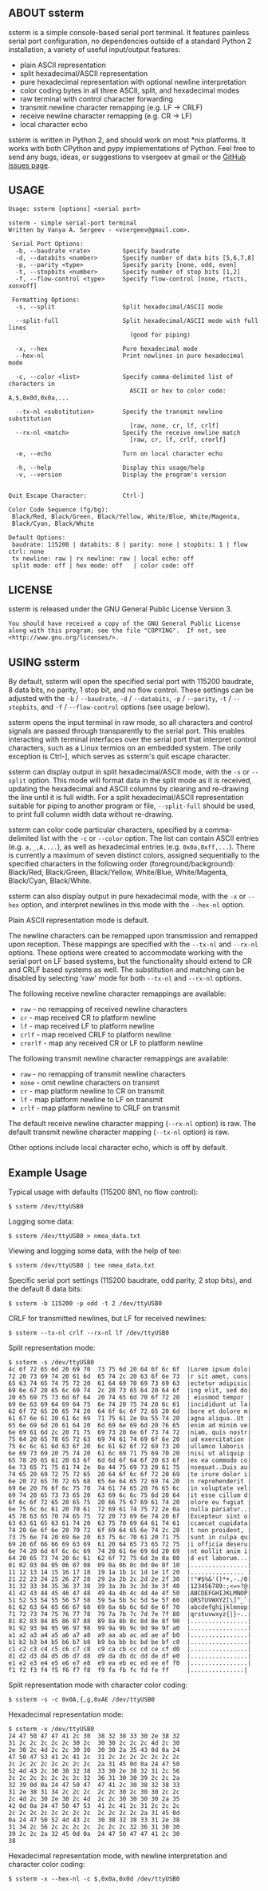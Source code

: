 ## ABOUT ssterm

ssterm is a simple console-based serial port terminal. It features painless serial port configuration, no dependencies outside of a standard Python 2 installation, a variety of useful input/output features:

  * plain ASCII representation
  * split hexadecimal/ASCII representation
  * pure hexadecimal representation with optional newline interpretation
  * color coding bytes in all three ASCII, split, and hexadecimal modes
  * raw terminal with control character forwarding
  * transmit newline character remapping (e.g. LF -> CRLF)
  * receive newline character remapping (e.g. CR -> LF)
  * local character echo

ssterm is written in Python 2, and should work on most *nix platforms. It works with both CPython and pypy implementations of Python. Feel free to send any bugs, ideas, or suggestions to vsergeev at gmail or the [GitHub issues page](https://github.com/vsergeev/ssterm/issues/).

## USAGE

    Usage: ssterm [options] <serial port>
    
    ssterm - simple serial-port terminal
    Written by Vanya A. Sergeev - <vsergeev@gmail.com>.
    
     Serial Port Options:
      -b, --baudrate <rate>         Specify baudrate
      -d, --databits <number>       Specify number of data bits [5,6,7,8]
      -p, --parity <type>           Specify parity [none, odd, even]
      -t, --stopbits <number>       Specify number of stop bits [1,2]
      -f, --flow-control <type>     Specify flow-control [none, rtscts, xonxoff]
    
     Formatting Options:
      -s, --split                   Split hexadecimal/ASCII mode
    
      --split-full			        Split hexadecimal/ASCII mode with full lines
                                      (good for piping)
    
      -x, --hex                     Pure hexadecimal mode
      --hex-nl                      Print newlines in pure hexadecimal mode
    
      -c, --color <list>            Specify comma-delimited list of characters in
                                      ASCII or hex to color code: A,$,0x0d,0x0a,...
    
      --tx-nl <substitution>        Specify the transmit newline substitution
                                      [raw, none, cr, lf, crlf]
      --rx-nl <match>               Specify the receive newline match
                                      [raw, cr, lf, crlf, crorlf]
    
      -e, --echo                    Turn on local character echo
    
      -h, --help                    Display this usage/help
      -v, --version                 Display the program's version
    
    
    Quit Escape Character:          Ctrl-]
    
    Color Code Sequence (fg/bg):
     Black/Red, Black/Green, Black/Yellow, White/Blue, White/Magenta,
     Black/Cyan, Black/White
    
    Default Options:
     baudrate: 115200 | databits: 8 | parity: none | stopbits: 1 | flow ctrl: none
     tx newline: raw | rx newline: raw | local echo: off
     split mode: off | hex mode: off   | color code: off

## LICENSE

ssterm is released under the GNU General Public License Version 3.

    You should have received a copy of the GNU General Public License
    along with this program; see the file "COPYING".  If not, see
    <http://www.gnu.org/licenses/>.

## USING ssterm

By default, ssterm will open the specified serial port with 115200 baudrate, 8 data bits, no parity, 1 stop bit, and no flow control. These settings can be adjusted with the `-b` / `--baudrate`, `-d` / `--databits`, `-p` / `--parity`, `-t` / `--stopbits`, and `-f` / `--flow-control` options (see usage below).

ssterm opens the input terminal in raw mode, so all characters and control signals are passed through transparently to the serial port. This enables interacting with terminal interfaces over the serial port that interpret control characters, such as a Linux termios on an embedded system. The only exception is Ctrl-], which serves as ssterm's quit escape character.

ssterm can display output in split hexadecimal/ASCII mode, with the `-s` or `--split` option. This mode will format data in the split mode as it is received, updating the hexadecimal and ASCII columns by clearing and re-drawing the line until it is full width.  For a split hexadecimal/ASCII representation suitable for piping to another program or file, `--split-full` should be used, to print full column width data without re-drawing.

ssterm can color code particular characters, specified by a comma-delimited list with the `-c` or `--color` option. The list can contain ASCII entries (e.g.  `a,_,A,...`), as well as hexadecimal entries (e.g. `0x0a,0xff,...`). There is currently a maximum of seven distinct colors, assigned sequentially to the specified characters in the following order (foreground/background): Black/Red, Black/Green, Black/Yellow, White/Blue, White/Magenta, Black/Cyan, Black/White.

ssterm can also display output in pure hexadecimal mode, with the `-x` or `--hex` option, and interpret newlines in this mode with the `--hex-nl` option.

Plain ASCII representation mode is default.

The newline characters can be remapped upon transmission and remapped upon reception. These mappings are specified with the `--tx-nl` and `--rx-nl` options.  These options were created to accommodate working with the serial port on LF based systems, but the functionality should extend to CR and CRLF based systems as well. The substitution and matching can be disabled by selecting 'raw' mode for both `--tx-nl` and `--rx-nl` options.

The following receive newline character remappings are available:

  * `raw` - no remapping of received newline characters
  * `cr` - map received CR to platform newline
  * `lf` - map received LF to platform newline
  * `crlf` - map received CRLF to platform newline
  * `crorlf` - map any received CR or LF to platform newline

The following transmit newline character remappings are available:

  * `raw` - no remapping of transmit newline characters
  * `none` - omit newline characters on transmit
  * `cr` - map platform newline to CR on transmit
  * `lf` - map platform newline to LF on transmit
  * `crlf` - map platform newline to CRLF on transmit

The default receive newline character mapping (`--rx-nl` option) is raw.
The default transmit newline character mapping (`--tx-nl` option) is raw.

Other options include local character echo, which is off by default.

## Example Usage

Typical usage with defaults (115200 8N1, no flow control):

    $ ssterm /dev/ttyUSB0

Logging some data:

    $ ssterm /dev/ttyUSB0 > nmea_data.txt

Viewing and logging some data, with the help of tee:

    $ ssterm /dev/ttyUSB0 | tee nmea_data.txt

Specific serial port settings (115200 baudrate, odd parity, 2 stop bits), and
the default 8 data bits:

    $ ssterm -b 115200 -p odd -t 2 /dev/ttyUSB0

CRLF for transmitted newlines, but LF for received newlines:

    $ ssterm --tx-nl crlf --rx-nl lf /dev/ttyUSB0

Split representation mode:

    $ ssterm -s /dev/ttyUSB0
    4c 6f 72 65 6d 20 69 70  73 75 6d 20 64 6f 6c 6f  |Lorem ipsum dolo|
    72 20 73 69 74 20 61 6d  65 74 2c 20 63 6f 6e 73  |r sit amet, cons|
    65 63 74 65 74 75 72 20  61 64 69 70 69 73 69 63  |ectetur adipisic|
    69 6e 67 20 65 6c 69 74  2c 20 73 65 64 20 64 6f  |ing elit, sed do|
    20 65 69 75 73 6d 6f 64  20 74 65 6d 70 6f 72 20  | eiusmod tempor |
    69 6e 63 69 64 69 64 75  6e 74 20 75 74 20 6c 61  |incididunt ut la|
    62 6f 72 65 20 65 74 20  64 6f 6c 6f 72 65 20 6d  |bore et dolore m|
    61 67 6e 61 20 61 6c 69  71 75 61 2e 0a 55 74 20  |agna aliqua..Ut |
    65 6e 69 6d 20 61 64 20  6d 69 6e 69 6d 20 76 65  |enim ad minim ve|
    6e 69 61 6d 2c 20 71 75  69 73 20 6e 6f 73 74 72  |niam, quis nostr|
    75 64 20 65 78 65 72 63  69 74 61 74 69 6f 6e 20  |ud exercitation |
    75 6c 6c 61 6d 63 6f 20  6c 61 62 6f 72 69 73 20  |ullamco laboris |
    6e 69 73 69 20 75 74 20  61 6c 69 71 75 69 70 20  |nisi ut aliquip |
    65 78 20 65 61 20 63 6f  6d 6d 6f 64 6f 20 63 6f  |ex ea commodo co|
    6e 73 65 71 75 61 74 2e  0a 44 75 69 73 20 61 75  |nsequat..Duis au|
    74 65 20 69 72 75 72 65  20 64 6f 6c 6f 72 20 69  |te irure dolor i|
    6e 20 72 65 70 72 65 68  65 6e 64 65 72 69 74 20  |n reprehenderit |
    69 6e 20 76 6f 6c 75 70  74 61 74 65 20 76 65 6c  |in voluptate vel|
    69 74 20 65 73 73 65 20  63 69 6c 6c 75 6d 20 64  |it esse cillum d|
    6f 6c 6f 72 65 20 65 75  20 66 75 67 69 61 74 20  |olore eu fugiat |
    6e 75 6c 6c 61 20 70 61  72 69 61 74 75 72 2e 0a  |nulla pariatur..|
    45 78 63 65 70 74 65 75  72 20 73 69 6e 74 20 6f  |Excepteur sint o|
    63 63 61 65 63 61 74 20  63 75 70 69 64 61 74 61  |ccaecat cupidata|
    74 20 6e 6f 6e 20 70 72  6f 69 64 65 6e 74 2c 20  |t non proident, |
    73 75 6e 74 20 69 6e 20  63 75 6c 70 61 20 71 75  |sunt in culpa qu|
    69 20 6f 66 66 69 63 69  61 20 64 65 73 65 72 75  |i officia deseru|
    6e 74 20 6d 6f 6c 6c 69  74 20 61 6e 69 6d 20 69  |nt mollit anim i|
    64 20 65 73 74 20 6c 61  62 6f 72 75 6d 2e 0a 00  |d est laborum...|
    01 02 03 04 05 06 07 08  09 0a 0b 0c 0d 0e 0f 10  |................|
    11 12 13 14 15 16 17 18  19 1a 1b 1c 1d 1e 1f 20  |............... |
    21 22 23 24 25 26 27 28  29 2a 2b 2c 2d 2e 2f 30  |!"#$%&'()*+,-./0|
    31 32 33 34 35 36 37 38  39 3a 3b 3c 3d 3e 3f 40  |123456789:;<=>?@|
    41 42 43 44 45 46 47 48  49 4a 4b 4c 4d 4e 4f 50  |ABCDEFGHIJKLMNOP|
    51 52 53 54 55 56 57 58  59 5a 5b 5c 5d 5e 5f 60  |QRSTUVWXYZ[\]^_`|
    61 62 63 64 65 66 67 68  69 6a 6b 6c 6d 6e 6f 70  |abcdefghijklmnop|
    71 72 73 74 75 76 77 78  79 7a 7b 7c 7d 7e 7f 80  |qrstuvwxyz{|}~..|
    81 82 83 84 85 86 87 88  89 8a 8b 8c 8d 8e 8f 90  |................|
    91 92 93 94 95 96 97 98  99 9a 9b 9c 9d 9e 9f a0  |................|
    a1 a2 a3 a4 a5 a6 a7 a8  a9 aa ab ac ad ae af b0  |................|
    b1 b2 b3 b4 b5 b6 b7 b8  b9 ba bb bc bd be bf c0  |................|
    c1 c2 c3 c4 c5 c6 c7 c8  c9 ca cb cc cd ce cf d0  |................|
    d1 d2 d3 d4 d5 d6 d7 d8  d9 da db dc dd de df e0  |................|
    e1 e2 e3 e4 e5 e6 e7 e8  e9 ea eb ec ed ee ef f0  |................|
    f1 f2 f3 f4 f5 f6 f7 f8  f9 fa fb fc fd fe ff     |...............|

Split representation mode with character color coding:

    $ ssterm -s -c 0x0A,{,g,0xAE /dev/ttyUSB0

Hexadecimal representation mode:

    $ ssterm -x /dev/ttyUSB0
    24 47 50 47 47 41 2c 30  38 32 38 33 30 2e 38 32
    31 2c 2c 2c 2c 2c 30 2c  30 30 2c 2c 2c 4d 2c 30
    2e 30 2c 4d 2c 2c 30 30  30 30 2a 35 43 0d 0a 24
    47 50 47 53 41 2c 41 2c  31 2c 2c 2c 2c 2c 2c 2c
    2c 2c 2c 2c 2c 2c 2c 2c  2a 31 45 0d 0a 24 47 50
    52 4d 43 2c 30 38 32 38  33 30 2e 38 32 31 2c 56
    2c 2c 2c 2c 2c 2c 2c 32  36 31 30 30 39 2c 2c 2a
    32 39 0d 0a 24 47 50 47  47 41 2c 30 38 32 38 33
    31 2e 38 31 34 2c 2c 2c  2c 2c 30 2c 30 30 2c 2c
    2c 4d 2c 30 2e 30 2c 4d  2c 2c 30 30 30 30 2a 35
    42 0d 0a 24 47 50 47 53  41 2c 41 2c 31 2c 2c 2c
    2c 2c 2c 2c 2c 2c 2c 2c  2c 2c 2c 2c 2a 31 45 0d
    0a 24 47 50 52 4d 43 2c  30 38 32 38 33 31 2e 38
    31 34 2c 56 2c 2c 2c 2c  2c 2c 2c 32 36 31 30 30
    39 2c 2c 2a 32 45 0d 0a  24 47 50 47 47 41 2c 30
    38 

Hexadecimal representation mode, with newline interpretation and character color coding:

    $ ssterm -x --hex-nl -c $,0x0a,0x0d /dev/ttyUSB0


